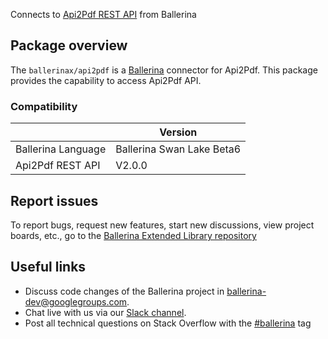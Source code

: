 Connects to [Api2Pdf REST API](https://www.api2pdf.com/) from Ballerina

## Package overview
The `ballerinax/api2pdf` is a [Ballerina](https://ballerina.io/) connector for Api2Pdf.
This package provides the capability to access Api2Pdf API.

### Compatibility
|                               | Version                        |
|-------------------------------|--------------------------------|
| Ballerina Language            | Ballerina Swan Lake Beta6      |
| Api2Pdf REST API              | V2.0.0                         | 

## Report issues
To report bugs, request new features, start new discussions, view project boards, etc., go to the [Ballerina Extended Library repository](https://github.com/ballerina-platform/ballerina-extended-library)

## Useful links
- Discuss code changes of the Ballerina project in [ballerina-dev@googlegroups.com](mailto:ballerina-dev@googlegroups.com).
- Chat live with us via our [Slack channel](https://ballerina.io/community/slack/).
- Post all technical questions on Stack Overflow with the [#ballerina](https://stackoverflow.com/questions/tagged/ballerina) tag
